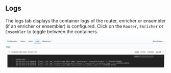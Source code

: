 ## Logs

The logs tab displays the container logs of the router, enricher or ensembler (if an enricher or ensembler) is configured. Click on the `Router`, `Enricher` or `Ensembler` to toggle between the containers.

![](../.gitbook/assets/log_config.png)

